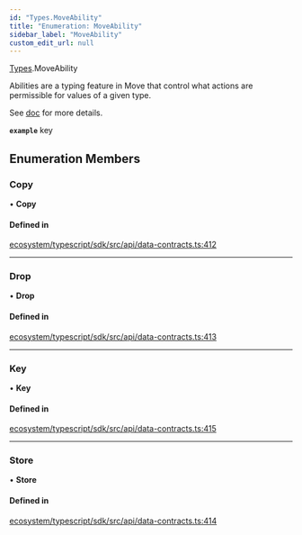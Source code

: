 ```yaml
---
id: "Types.MoveAbility"
title: "Enumeration: MoveAbility"
sidebar_label: "MoveAbility"
custom_edit_url: null
---
```


[Types](../namespaces/Types.md).MoveAbility

Abilities are a typing feature in Move that control what actions are permissible for values of a given type.

See [doc](https://diem.github.io/move/abilities.html) for more details.

**`example`** key

## Enumeration Members

### Copy

• **Copy**

#### Defined in

[ecosystem/typescript/sdk/src/api/data-contracts.ts:412](https://github.com/aptos-labs/aptos-core/blob/fb73eb358/ecosystem/typescript/sdk/src/api/data-contracts.ts#L412)

___

### Drop

• **Drop**

#### Defined in

[ecosystem/typescript/sdk/src/api/data-contracts.ts:413](https://github.com/aptos-labs/aptos-core/blob/fb73eb358/ecosystem/typescript/sdk/src/api/data-contracts.ts#L413)

___

### Key

• **Key**

#### Defined in

[ecosystem/typescript/sdk/src/api/data-contracts.ts:415](https://github.com/aptos-labs/aptos-core/blob/fb73eb358/ecosystem/typescript/sdk/src/api/data-contracts.ts#L415)

___

### Store

• **Store**

#### Defined in

[ecosystem/typescript/sdk/src/api/data-contracts.ts:414](https://github.com/aptos-labs/aptos-core/blob/fb73eb358/ecosystem/typescript/sdk/src/api/data-contracts.ts#L414)
